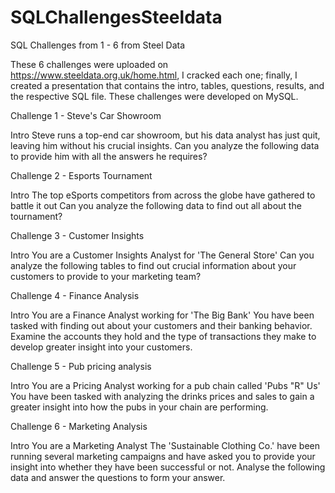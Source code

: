 # SQLChallengesSteeldata
SQL Challenges from 1 - 6 from Steel Data

These 6 challenges were uploaded on https://www.steeldata.org.uk/home.html, I cracked each one; finally, I created a presentation that contains the intro, tables, questions, results, and the respective SQL file. These challenges were developed on MySQL.

Challenge 1 - Steve's Car Showroom

Intro
Steve runs a top-end car showroom, but his data analyst has just quit, leaving him without his crucial insights.
Can you analyze the following data to provide him with all the answers he requires?

Challenge 2 - Esports Tournament

Intro
The top eSports competitors from across the globe have gathered to battle it out
Can you analyze the following data to find out all about the tournament?

Challenge 3 - Customer Insights

Intro
You are a Customer Insights Analyst for 'The General Store'
Can you analyze the following tables to find out crucial information about your customers to provide to your marketing team?

Challenge 4 - Finance Analysis

Intro
You are a Finance Analyst working for 'The Big Bank'
You have been tasked with finding out about your customers and their banking behavior. Examine the accounts they hold and the type of transactions they make to develop greater insight into your customers.

Challenge 5 - Pub pricing analysis

Intro
You are a Pricing Analyst working for a pub chain called 'Pubs "R" Us'
You have been tasked with analyzing the drinks prices and sales to gain a greater insight into how the pubs in your chain are performing.

Challenge 6 - Marketing Analysis

Intro
You are a Marketing Analyst
The 'Sustainable Clothing Co.' have been running several marketing campaigns and have asked you to provide your insight into whether they have been successful or not. Analyse the following data and answer the questions to form your answer.



